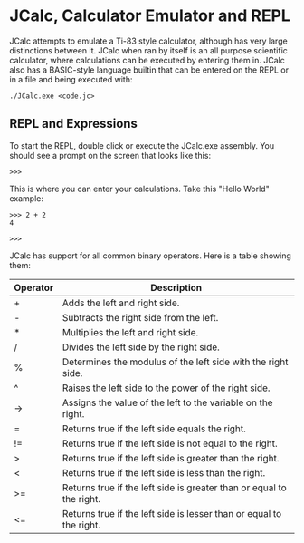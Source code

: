# JCalc, Calculator Emulator and REPL

JCalc attempts to emulate a Ti-83 style calculator, although has very large
distinctions between it. JCalc when ran by itself is an all purpose scientific
calculator, where calculations can be executed by entering them in. JCalc also
has a BASIC-style language builtin that can be entered on the REPL or in a file
and being executed with:
```
./JCalc.exe <code.jc>
```

## REPL and Expressions

To start the REPL, double click or execute the JCalc.exe assembly. You should
see a prompt on the screen that looks like this:
```
>>>
```

This is where you can enter your calculations. Take this "Hello World" example:
```
>>> 2 + 2
4

>>>
```

JCalc has support for all common binary operators. Here is a table showing them:

Operator		|  Description
----------------------  |  -----------
+			|  Adds the left and right side.
-			|  Subtracts the right side from the left.
*			|  Multiplies the left and right side.
/			|  Divides the left side by the right side.
%			|  Determines the modulus of the left side with the right side.
^			|  Raises the left side to the power of the right side.
->			|  Assigns the value of the left to the variable on the right.
=			|  Returns true if the left side equals the right.
!=			|  Returns true if the left side is not equal to the right.
>			|  Returns true if the left side is greater than the right.
<			|  Returns true if the left side is less than the right.
>=			|  Returns true if the left side is greater than or equal to the right.
<=			|  Returns true if the left side is lesser than or equal to the right.

